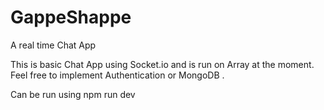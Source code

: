 # GappeShappe
A real time Chat App

This is basic Chat App using Socket.io and is run on Array at the moment.
Feel free to implement Authentication or MongoDB .

Can be run using npm run dev
